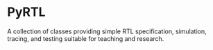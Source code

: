 PyRTL
=====

A collection of classes providing simple RTL specification, simulation, tracing, and testing suitable for teaching and research. 

